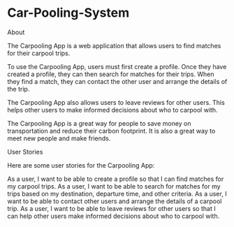 # Car-Pooling-System

About


The Carpooling App is a web application that allows users to find matches for their carpool trips.

To use the Carpooling App, users must first create a profile. Once they have created a profile, they can then search for matches for their trips. When they find a match, they can contact the other user and arrange the details of the trip.

The Carpooling App also allows users to leave reviews for other users. This helps other users to make informed decisions about who to carpool with.

The Carpooling App is a great way for people to save money on transportation and reduce their carbon footprint. It is also a great way to meet new people and make friends.


User Stories



Here are some user stories for the Carpooling App:

As a user, I want to be able to create a profile so that I can find matches for my carpool trips.
As a user, I want to be able to search for matches for my trips based on my destination, departure time, and other criteria.
As a user, I want to be able to contact other users and arrange the details of a carpool trip.
As a user, I want to be able to leave reviews for other users so that I can help other users make informed decisions about who to carpool with.
